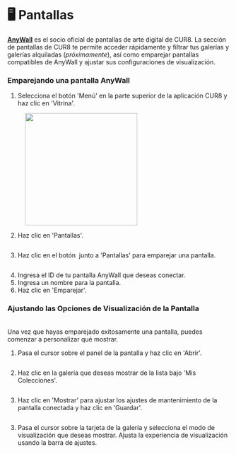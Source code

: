 # 🖥️ Pantallas

[**AnyWall**](https://www.anywall.io/) es el socio oficial de pantallas de arte digital de CUR8. La sección de pantallas de CUR8 te permite acceder rápidamente y filtrar tus galerías y galerías alquiladas (_próximamente_), así como emparejar pantallas compatibles de AnyWall y ajustar sus configuraciones de visualización.

### Emparejando una pantalla AnyWall



1. Selecciona el botón 'Menú' en la parte superior de la aplicación CUR8 y haz clic en 'Vitrina'.

<figure><img src="../../.gitbook/assets/Screenshot 2025-01-03 at 10.48.05.png" alt="" width="254"><figcaption></figcaption></figure>

2. Haz clic en 'Pantallas'.

<figure><img src="../../.gitbook/assets/Screenshot 2025-01-03 at 12.14.18.png" alt=""><figcaption></figcaption></figure>

3. Haz clic en el botón <img src="../../.gitbook/assets/Screenshot 2024-04-12 at 08.27.05.png" alt="" data-size="line"> junto a 'Pantallas' para emparejar una pantalla.

<figure><img src="../../.gitbook/assets/Screenshot 2024-04-30 at 10.28.52.png" alt=""><figcaption></figcaption></figure>

4. Ingresa el ID de tu pantalla AnyWall que deseas conectar.
5. Ingresa un nombre para la pantalla.
6. Haz clic en 'Emparejar'.

### Ajustando las Opciones de Visualización de la Pantalla

\
Una vez que hayas emparejado exitosamente una pantalla, puedes comenzar a personalizar qué mostrar.

1. Pasa el cursor sobre el panel de la pantalla y haz clic en 'Abrir'.

<figure><img src="../../.gitbook/assets/Screenshot 2025-01-03 at 12.16.39.png" alt=""><figcaption></figcaption></figure>

2. Haz clic en la galería que deseas mostrar de la lista bajo 'Mis Colecciones'.

<figure><img src="../../.gitbook/assets/Screenshot 2025-01-03 at 12.18.04.png" alt=""><figcaption></figcaption></figure>

3. Haz clic en 'Mostrar' para ajustar los ajustes de mantenimiento de la pantalla conectada y haz clic en 'Guardar'.

<figure><img src="../../.gitbook/assets/Screenshot 2025-01-03 at 12.18.47.png" alt=""><figcaption></figcaption></figure>

3. Pasa el cursor sobre la tarjeta de la galería y selecciona el modo de visualización que deseas mostrar. Ajusta la experiencia de visualización usando la barra de ajustes.

<figure><img src="../../.gitbook/assets/Screenshot 2025-01-03 at 12.21.08.png" alt=""><figcaption></figcaption></figure>